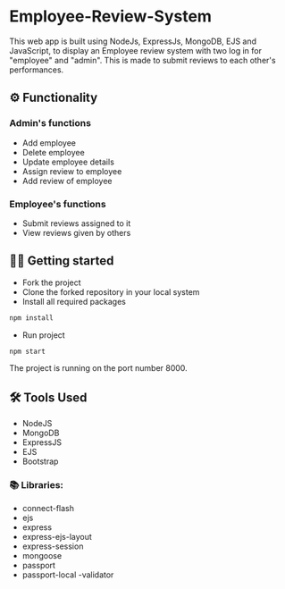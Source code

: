 # Employee-Review-System
This web app is built using NodeJs, ExpressJs, MongoDB, EJS and JavaScript, to display an Employee review system with two log in for "employee" and "admin".
This is made to submit reviews to each other's performances.

## ⚙️ Functionality

### Admin's functions

- Add employee
- Delete employee
- Update employee details
- Assign review to employee
- Add review of employee

### Employee's functions

- Submit reviews assigned to it
- View reviews given by others

## 🧑‍💻 Getting started

- Fork the project
- Clone the forked repository in your local system
- Install all required packages

```bash
npm install
```

- Run project

```bash
npm start
```

The project is running on the port number 8000.

## 🛠️ Tools Used

- NodeJS
- MongoDB
- ExpressJS
- EJS
- Bootstrap

### 📚 Libraries:


- connect-flash
- ejs
- express
- express-ejs-layout
- express-session
- mongoose
- passport
- passport-local
-validator

